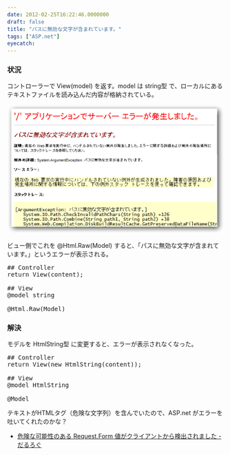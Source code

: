 ```yaml
---
date: 2012-02-25T16:22:46.0000000
draft: false
title: "パスに無効な文字が含まれています。"
tags: ["ASP.net"]
eyecatch: 
---
```


<div class="section">
<h3>状況</h3>
<p>コントローラーで View(model) を返す。model は string型 で、ローカルにあるテキストファイルを読み込んだ内容が格納されている。</p><p><img src="20120225161522.png" alt="f:id:daruyanagi:20120225161522p:plain" title="f:id:daruyanagi:20120225161522p:plain" class="hatena-fotolife"></p><p>ビュー側でこれを @Html.Raw(Model) すると、「パスに無効な文字が含まれています。」というエラーが表示される。</p>

<pre class="code" data-unlink>## Controller
return View(content);

## View
@model string

@Html.Raw(Model)</pre>

</div>
<div class="section">
<h3>解決</h3>
<p>モデルを HtmlString型 に変更すると、エラーが表示されなくなった。</p>

<pre class="code" data-unlink>## Controller
return View(new HtmlString(content));

## View
@model HtmlString

@Model</pre>
<p>テキストがHTMLタグ（危険な文字列）を含んでいたので、ASP.net がエラーを吐いてくれたのかな？</p>

<ul>
<li><a href="http://daruyanagi.hatenablog.com/entry/2012/02/19/022206"> &#x5371;&#x967A;&#x306A;&#x53EF;&#x80FD;&#x6027;&#x306E;&#x3042;&#x308B; Request.Form &#x5024;&#x304C;&#x30AF;&#x30E9;&#x30A4;&#x30A2;&#x30F3;&#x30C8;&#x304B;&#x3089;&#x691C;&#x51FA;&#x3055;&#x308C;&#x307E;&#x3057;&#x305F; - &#x3060;&#x308B;&#x308D;&#x3050;</a></li>
</ul>
</div>